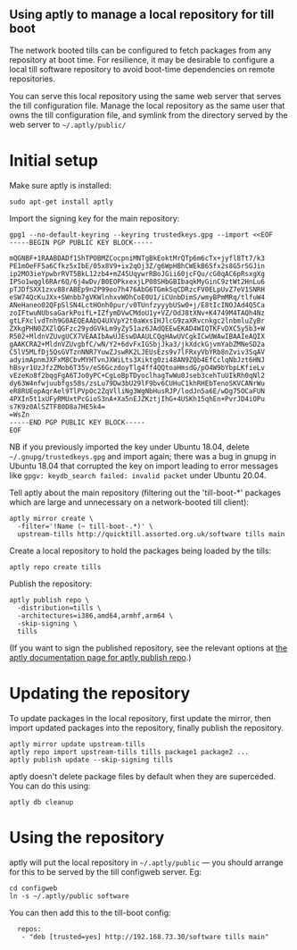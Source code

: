 Using aptly to manage a local repository for till boot
------------------------------------------------------

The network booted tills can be configured to fetch packages from any
repository at boot time.  For resilience, it may be desirable to
configure a local till software repository to avoid boot-time
dependencies on remote repositories.

You can serve this local repository using the same web server that
serves the till configuration file.  Manage the local repository as
the same user that owns the till configuration file, and symlink from
the directory served by the web server to `~/.aptly/public/`

Initial setup
=============

Make sure aptly is installed:

```
sudo apt-get install aptly
```

Import the signing key for the main repository:

```
gpg1 --no-default-keyring --keyring trustedkeys.gpg --import <<EOF
-----BEGIN PGP PUBLIC KEY BLOCK-----

mQGNBF+1RAABDADf1ShTPOBMZCocpniMNTgBkEoktMrQTp6m6cTx+jyfl8Tt7/k3
PE1mOeFF5a6Cfkz5xIbE/05x8V9+ix2qOj3Z/g6WpHBhCWEkB6Sfx2s8G5rSGJin
ip2MO3ieYpwbrRVT5BkL12zb4+mZ45UqywrRBoJGii60jcFQu/cG0qAC6pRsxgXg
IPSo1wqgl6RAr6Q/6j4wDv/B0EOPkxexjLP08SHbGBIbaqkMyGinC9ztWt2HnLu6
pTJDfSXX1zxv88rABEp9n2P99oo7h476AbG6TGmkSqCDRzcFV0ELpUvZ7eV1SNRH
eSW74QcKuJXx+SWnbb7gVKWlnhxvWOhCoE0U1/iCUnbDimS/wmyBPmMRq/tlfuW4
ANeHaneo02QFpSlSN4LctHOnh0pur/v0TUnfzyyybUSw0+j/E8tIcINOJAd4Q5Ca
zoIFtwuNUbsaGarkPoifL+IZfymDVwCMdoU1y+VZ/OdJ8tXNv+K4749M4TAQh4Nz
gtLFXclvdTnh9G0AEQEAAbQ4UXVpY2t0aWxsIHJlcG9zaXRvcnkgc2lnbmluZyBr
ZXkgPHN0ZXZlQGFzc29ydGVkLm9yZy51az6JAdQEEwEKAD4WIQTKFvDXC5y5b3+W
R502+MldnVZUvgUCX7VEAAIbAwUJEswDAAULCQgHAwUVCgkICwUWAwIBAAIeAQIX
gAAKCRA2+MldnVZUvgbfC/wN/Y2+6dvFxIGSbjJka3/jkXdckGjvmYabZMNeSD2a
C5lV5MLfDj5QsGVTznNNR7YuwZJswRK2LJEUsEzs9v7lFRxyVbYRb8nZviv3SqAV
adyimApnmJXFxM8CbvMYHTvnJXWiLts3Xiktg0zi48AN9ZQb4EfCclqNbJzt6HNJ
hBsyr1UzJfzZMob6T35v/eS6GczdoyTlg4ff4QQtoaHmsdG/pO4W9bYbpLKfieLv
vEzeKo8f2bqgFgA6TJo0yPC+CgLoBpTDyoclhagTwWu0Jseb3cehTuUIkRh0qNl2
dy63W4nfwjuubfgs58s/zsLu79Dw3bU29lF9bv6CUHuC1khRHEbTenoSKVCANrWu
eR8RUEopAqrAel9TlPVpOc2ZqVlliNg3WgNbHusRJP/lodJn5a6E/wDg75OCaFUN
4PXIn5t1xUFyRMUxtPcGioS3nA+Xa5nEJZKztjIhG+4USKh15qhEn+PvrJD4iOPu
s7K9z0AlSZTF80D8a7HE5k4=
=WsZn
-----END PGP PUBLIC KEY BLOCK-----
EOF
```

NB if you previously imported the key under Ubuntu 18.04, delete
`~/.gnupg/trustedkeys.gpg` and import again; there was a bug in gnupg in
Ubuntu 18.04 that corrupted the key on import leading to error
messages like `gpgv: keydb_search failed: invalid packet` under Ubuntu
20.04.

Tell aptly about the main repository (filtering out the 'till-boot-*'
packages which are large and unnecessary on a network-booted till
client):

```
aptly mirror create \
  -filter='!Name (~ till-boot-.*)' \
  upstream-tills http://quicktill.assorted.org.uk/software tills main
```

Create a local repository to hold the packages being loaded by the
tills:

```
aptly repo create tills
```

Publish the repository:

```
aptly publish repo \
  -distribution=tills \
  -architectures=i386,amd64,armhf,arm64 \
  -skip-signing \
  tills
```

(If you want to sign the published repository, see the relevant
options at [the aptly documentation page for aptly publish repo](https://www.aptly.info/doc/aptly/publish/repo/).)


Updating the repository
=======================

To update packages in the local repository, first update the mirror,
then import updated packages into the repository, finally publish the
repository.

```
aptly mirror update upstream-tills
aptly repo import upstream-tills tills package1 package2 ...
aptly publish update --skip-signing tills
```

aptly doesn't delete package files by default when they are
superceded.  You can do this using:

```
aptly db cleanup
```


Using the repository
====================

aptly will put the local repository in `~/.aptly/public` — you should
arrange for this to be served by the till configweb server.  Eg:

```
cd configweb
ln -s ~/.aptly/public software
```

You can then add this to the till-boot config:

```
  repos:
   - "deb [trusted=yes] http://192.168.73.30/software tills main"
```
